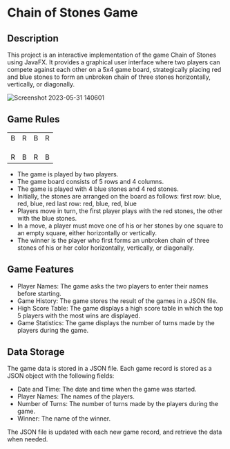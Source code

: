 # Chain of Stones Game

Description
-----------
This project is an interactive implementation of the game Chain of Stones using JavaFX.
It provides a graphical user interface where two players can compete against each other on a 5x4 game board, 
strategically placing red and blue stones to form an unbroken chain of three stones horizontally, vertically, or diagonally.

![Screenshot 2023-05-31 140601](https://github.com/INBPA0420L/homework-project-MoShabayk/assets/56825442/db5d8b7e-f323-4509-af51-ba07eaf7dd30)

Game Rules
----------

|     |     |     |     |
|:---:|:---:|:---:|:---:|
|  B  |  R  |  B  |  R  |
|     |     |     |     |
|     |     |     |     |
|     |     |     |     |
|  R  |  B  |  R  |  B  |

- The game is played by two players.
- The game board consists of 5 rows and 4 columns.
- The game is played with 4 blue stones and 4 red stones.
- Initially, the stones are arranged on the board as follows:
    first row:  blue, red, blue, red
    last row:   red, blue, red, blue
- Players move in turn, the first player plays with the red stones, the other with the blue stones.
- In a move, a player must move one of his or her stones by one square to an empty square, either horizontally or vertically.
- The winner is the player who first forms an unbroken chain of three stones of his or her color horizontally, vertically, or diagonally.


Game Features
-------------
- Player Names: The game asks the two players to enter their names before starting.
- Game History: The game stores the result of the games in a JSON file.
- High Score Table: The game displays a high score table in which the top 5 players with the most wins are displayed.
- Game Statistics: The game displays the number of turns made by the players during the game.

Data Storage
------------
The game data is stored in a JSON file. Each game record is stored as a JSON object with the following fields:

- Date and Time: The date and time when the game was started.
- Player Names: The names of the players.
- Number of Turns: The number of turns made by the players during the game.
- Winner: The name of the winner. 

The JSON file is updated with each new game record, and retrieve the data when needed.